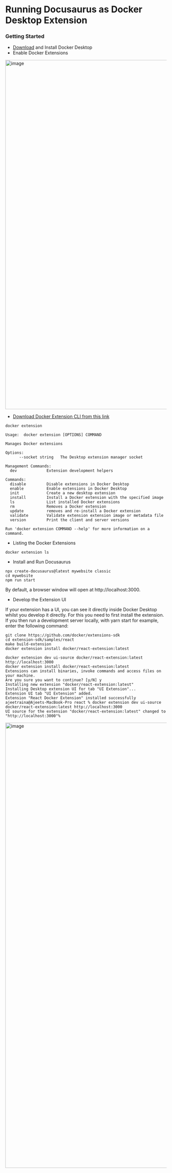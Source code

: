 # Running Docusaurus as Docker Desktop Extension


### Getting Started


- [Download](https://www.docker.com/products/docker-desktop/) and Install Docker Desktop
- Enable Docker Extensions

<img width="1091" alt="image" src="https://user-images.githubusercontent.com/34368930/174530063-563b9a41-bb97-41a9-bd2d-d66a01fd37dd.png">

- [Download Docker Extension CLI from this link](https://github.com/docker/extensions-sdk/releases/download/v0.2.4/desktop-extension-cli-darwin-arm64.tar.gz)

```
docker extension

Usage:  docker extension [OPTIONS] COMMAND

Manages Docker extensions

Options:
      --socket string   The Desktop extension manager socket

Management Commands:
  dev             Extension development helpers

Commands:
  disable         Disable extensions in Docker Desktop
  enable          Enable extensions in Docker Desktop
  init            Create a new desktop extension
  install         Install a Docker extension with the specified image
  ls              List installed Docker extensions
  rm              Removes a Docker extension
  update          removes and re-install a Docker extension
  validate        Validate extension extension image or metadata file
  version         Print the client and server versions

Run 'docker extension COMMAND --help' for more information on a command.
```

- Listing the Docker Extensions

```
docker extension ls
```

- Install and Run Docusaurus

```
npx create-docusaurus@latest mywebsite classic
cd mywebsite
npm run start
```

By default, a browser window will open at http://localhost:3000.


- Develop the Extension UI

If your extension has a UI, you can see it directly inside Docker Desktop whilst you develop it directly. For this you need to first install the extension. If you then run a development server locally, with yarn start for example, enter the following command:

```
git clone https://github.com/docker/extensions-sdk
cd extension-sdk/samples/react
make build-extension
docker extension install docker/react-extension:latest
```


```
docker extension dev ui-source docker/react-extension:latest http://localhost:3000
docker extension install docker/react-extension:latest
Extensions can install binaries, invoke commands and access files on your machine. 
Are you sure you want to continue? [y/N] y
Installing new extension "docker/react-extension:latest"
Installing Desktop extension UI for tab "UI Extension"...
Extension UI tab "UI Extension" added.
Extension "React Docker Extension" installed successfully
ajeetraina@Ajeets-MacBook-Pro react % docker extension dev ui-source docker/react-extension:latest http://localhost:3000
UI source for the extension "docker/react-extension:latest" changed to "http://localhost:3000"%  
```

<img width="1391" alt="image" src="https://user-images.githubusercontent.com/34368930/175223803-e34c870f-f682-41f0-ae41-2656e8e2781f.png">






